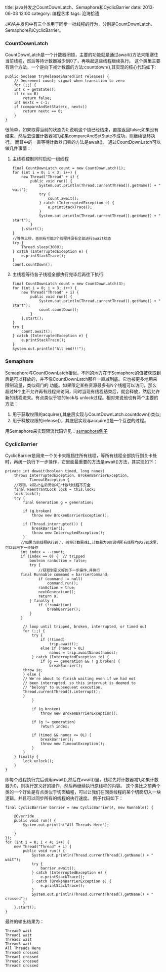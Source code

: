 title: java并发之CountDownLatch、Semaphore和CyclicBarrier
date: 2013-06-03 12:00
category: 编程艺术
tags: 沧海拾遗

JAVA并发包中有三个类用于同步一批线程的行为，分别是CountDownLatch、Semaphore和CyclicBarrier。
### CountDownLatch
CountDownLatch是一个计数器闭锁，主要的功能就是通过await()方法来阻塞住当前线程，然后等待计数器减少到0了，再唤起这些线程继续执行。
这个类里主要有两个方法，一个是向下减计数器的方法:countdown(),其实现的核心代码如下:

	public boolean tryReleaseShared(int releases) {
		// Decrement count; signal when transition to zero
		for (;;) {
		int c = getState();
		if (c == 0)
			return false;
		int nextc = c-1;
		if (compareAndSetState(c, nextc))
			return nextc == 0;
		}
	}

很简单，如果取得当前的状态为0,说明这个锁已经结束，直接返回false;如果没有结束，然后去设置计数器减1,如果compareAndSetState不成功，则继续循环执行。
而其中的一直等待计数器归零的方法是await()。
通过CountDownLatch可以做几件事情：

1.  主线程控制同时启动一组线程

		final CountDownLatch count = new CountDownLatch(1);
    	for (int i = 0; i < 3; i++) {
        	new Thread("Thread" + i) {
            	public void run() {
                	System.out.println(Thread.currentThread().getName() + " wait");
                	try {
                    	count.await();
                	} catch (InterruptedException e) {
                    	e.printStackTrace();
                	}
                	System.out.println(Thread.currentThread().getName() + " start");
            	}
        	}.start();
    	}
    	//等等三秒，否则有可能3个线程并没有全部进行await状态
    	try {
        	Thread.sleep(3000);
    	} catch (InterruptedException e) {
        	e.printStackTrace();
    	}
    	count.countDown();

2.  主线程等待各子线程全部执行完毕后再往下执行:

    	final CountDownLatch count = new CountDownLatch(3);
    	for (int i = 0; i < 3; i++) {
        	new Thread("Thread" + i) {
            	public void run() {
                	System.out.println(Thread.currentThread().getName() + " start");
                	count.countDown();
            	}
        	}.start();
    	}
    	try {
        	count.await();
    	} catch (InterruptedException e) {
        	e.printStackTrace();
    	}
    	System.out.println("All end!!!");

### Semaphore
Semaphore与CountDownLatch相似，不同的地方在于Semaphore的值被获取到后是可以释放的，并不像CountDownLatch那样一直减到底。它也被更多地用来限制流量，类似阀门的
功能。如果限定某些资源最多有N个线程可以访问，那么超过N个主不允许再有线程来访问，同时当现有线程结束后，就会释放，然后允许新的线程进来。有点类似于锁的lock与
unlock过程。相对来说他也有两个主要的方法：
1. 用于获取权限的acquire(),其底层实现与CountDownLatch.countdown()类似;
2. 用于释放权限的release()，其底层实现与acquire()是一个互逆的过程。


用Semaphore来实现限流代码详见：[semaphore例子](https://github.com/handle/resourcelimitor/blob/master/ResourceLimitor.java   )

### CyclicBarrier
CyclicBarrier是用来一个关卡来阻挡住所有线程，等所有线程全部执行到关卡处时，再统一执行下一步操作，它里面最重要的方法是await()方法，其实现如下：

    private int dowait(boolean timed, long nanos)
        throws InterruptedException, BrokenBarrierException,
               TimeoutException {
        //取锁，以防止在后面做减1计数时线程不安全
        final ReentrantLock lock = this.lock;
        lock.lock();
        try {
            final Generation g = generation;

            if (g.broken)
                throw new BrokenBarrierException();

            if (Thread.interrupted()) {
                breakBarrier();
                throw new InterruptedException();
            }
           //如果当前线程执行到了，则将计数器减1,计数器为0则说明所有线程均执行到这里，可以调用下一步操作
           int index = --count;
           if (index == 0) {  // tripped
               boolean ranAction = false;
               try {
                   //获取到定义好的下一步操作,并执行
		   final Runnable command = barrierCommand;
                   if (command != null)
                       command.run();
                   ranAction = true;
                   nextGeneration();
                   return 0;
               } finally {
                   if (!ranAction)
                       breakBarrier();
               }
           }

            // loop until tripped, broken, interrupted, or timed out
            for (;;) {
                try {
                    if (!timed)
                        trip.await();
                    else if (nanos > 0L)
                        nanos = trip.awaitNanos(nanos);
                } catch (InterruptedException ie) {
                    if (g == generation && ! g.broken) {
                        breakBarrier();
			throw ie;
		    } else {
			// We're about to finish waiting even if we had not
			// been interrupted, so this interrupt is deemed to
			// "belong" to subsequent execution.
			Thread.currentThread().interrupt();
		    }
                }

                if (g.broken)
                    throw new BrokenBarrierException();

                if (g != generation)
                    return index;

                if (timed && nanos <= 0L) {
                    breakBarrier();
                    throw new TimeoutException();
                }
            }
        } finally {
            lock.unlock();
        }
    }

即每个线程执行完后调用await(),然后在await()里，线程先将计数器减1,如果计数器为0，则执行定义好的操作，然后再继续执行原线程的内容。
这个类比之前两个类的一个好处是有点类似于切面编程，可以让我们在同类线程的某个切面切入一块逻辑，并且可以同步所有的线程的执行速度。
例子代码如下：

    final CyclicBarrier barrier = new CyclicBarrier(4, new Runnable() {

        @Override
        public void run() {
            System.out.println("All Threads Here");

        }
    });
    for (int i = 0; i < 4; i++) {
        new Thread("Thread" + i) {
            public void run() {
                System.out.println(Thread.currentThread().getName() + " wait");
                try {
                    barrier.await();
                } catch (InterruptedException e) {
                    e.printStackTrace();
                } catch (BrokenBarrierException e) {
                    e.printStackTrace();
                }
                System.out.println(Thread.currentThread().getName() + " crossed");
            }
        }.start();
    }

最终的输出结果为：

    Thread0 wait
    Thread1 wait
    Thread2 wait
    Thread3 wait
    All Threads Here
    Thread0 crossed
    Thread1 crossed
    Thread2 crossed
    Thread3 crossed
